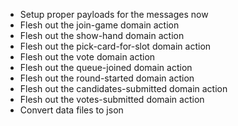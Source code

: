  - Setup proper payloads for the messages now
 - Flesh out the join-game domain action
 - Flesh out the show-hand domain action
 - Flesh out the pick-card-for-slot domain action
 - Flesh out the vote domain action
 - Flesh out the queue-joined domain action
 - Flesh out the round-started domain action
 - Flesh out the candidates-submitted domain action
 - Flesh out the votes-submitted domain action
 - Convert data files to json
